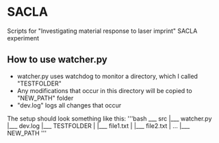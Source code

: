 # SACLA
Scripts for "Investigating material response to laser imprint" SACLA experiment

## How to use watcher.py

- watcher.py uses watchdog to monitor a directory, which I called "TESTFOLDER"
- Any modifications that occur in this directory will be copied to "NEW_PATH" folder
- "dev.log" logs all changes that occur

The setup should look something like this:
'''bash
 ___ src
    |___ watcher.py
    |___ dev.log
    |___ TESTFOLDER 
    |             |___ file1.txt
    |             |___ file2.txt
    |             ... 
    |___ NEW_PATH
'''
